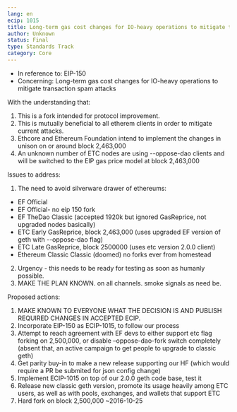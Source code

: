 ```yaml
---
lang: en
ecip: 1015
title: Long-term gas cost changes for IO-heavy operations to mitigate transaction spam attacks
author: Unknown
status: Final
type: Standards Track
category: Core
---
```


* In reference to: EIP-150
* Concerning: Long-term gas cost changes for IO-heavy operations to
  mitigate transaction spam attacks

With the understanding that:

1. This is a fork intended for protocol improvement.
2. This is mutually beneficial to all etherem clients in order to mitigate current attacks.
3. Ethcore and Ethereum Foundation intend to implement the changes in
   unison on or around block 2,463,000
4. An unknown number of ETC nodes are using --oppose-dao clients and
   will be switched to the EIP gas price model at block 2,463,000

Issues to address:

1. The need to avoid silverware drawer of ethereums:
  * EF Official
  * EF Official- no eip 150 fork
  * EF TheDao Classic (accepted 1920k but ignored GasReprice, not upgraded nodes basically)
  * ETC Early GasReprice, block 2,463,000 (uses upgraded EF version of geth with --oppose-dao flag)
  * ETC Late GasReprice, block 2500000 (uses etc version 2.0.0 client)
  * Ethereum Classic Classic (doomed) no forks ever from homestead
2. Urgency - this needs to be ready for testing as soon as humanly possible.
3. MAKE THE PLAN KNOWN. on all channels. smoke signals as need be.

Proposed actions:

1. MAKE KNOWN TO EVERYONE WHAT THE DECISION IS AND PUBLISH REQUIRED CHANGES IN ACCEPTED ECIP. 
2. Incorporate EIP-150 as ECIP-1015, to follow our process
3. Attempt to reach agreement with EF devs to either support etc flag forking on 2,500,000, or disable –oppose-dao-fork switch completely (absent that, an active campaign to get people to upgrade to classic geth)
4. Get parity buy-in to make a new release supporting our HF (which would require a PR be submited for json config change)
5. Implement ECIP-1015 on top of our 2.0.0 geth code base, test it
6. Release new classic geth version, promote its usage heavily among ETC users, as well as with pools, exchanges, and wallets that support ETC
7. Hard fork on block 2,500,000 ~2016-10-25
